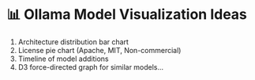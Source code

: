 # 📊 Ollama Model Visualization Ideas

1. Architecture distribution bar chart
2. License pie chart (Apache, MIT, Non-commercial)
3. Timeline of model additions
4. D3 force-directed graph for similar models...